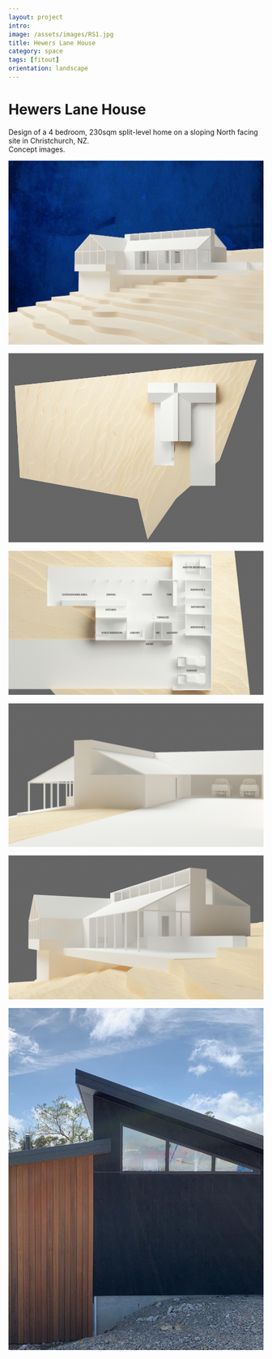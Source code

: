 ```yaml
---
layout: project
intro:  
image: /assets/images/RS1.jpg
title: Hewers Lane House
category: space
tags: [fitout]
orientation: landscape
---
```


# Hewers Lane House 

Design of a 4 bedroom, 230sqm split-level home on a sloping North facing site in Christchurch, NZ. <br>
Concept images. 

![](/assets/images/RS1.jpg)

![](/assets/images/RS2.jpg)

![](/assets/images/RS3.jpg)

![](/assets/images/RS4.jpg)

![](/assets/images/RS5.jpg)

![](/assets/images/RS6.jpg)


